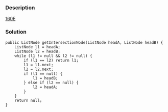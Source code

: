 ### Description
[160E](https://leetcode.com/problems/intersection-of-two-linked-lists/description/)

### Solution

    public ListNode getIntersectionNode(ListNode headA, ListNode headB) {
        ListNode l1 = headA;
        ListNode l2 = headB;
        while (l1 != null && l2 != null) {
            if (l1 == l2) return l1;
            l1 = l1.next;
            l2 = l2.next;
            if (l1 == null) {
                l1 = headB;
            } else if (l2 == null) {
                l2 = headA;
            }
        }
        return null;
    }
